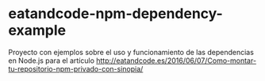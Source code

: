 # eatandcode-npm-dependency-example
Proyecto con ejemplos sobre el uso y funcionamiento de las dependencias en Node.js para el artículo http://eatandcode.es/2016/06/07/Como-montar-tu-repositorio-npm-privado-con-sinopia/ 

